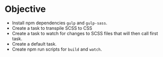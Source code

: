 # Objective

- Install npm dependencies `gulp` and `gulp-sass`.
- Create a task to transpile SCSS to CSS
- Create a task to watch for changes to SCSS files that will then call first task.
- Create a default task.
- Create npm run scripts for `build` and `watch`.